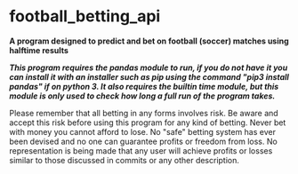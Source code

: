 # football_betting_api
**A program designed to predict and bet on football (soccer) matches using halftime results**

***This program requires the pandas module to run, if you do not have it you can install it with an installer such as pip using the command "pip3 install pandas" if on python 3. It also requires the builtin time module, but this module is only used to check how long a full run of the program takes.***

Please remember that all betting in any forms involves risk. Be aware and accept this risk before using this program for any kind of betting. Never bet with money you cannot afford to lose. No "safe" betting system has ever been devised and no one can guarantee profits or freedom from loss. No representation is being made that any user will achieve profits or losses similar to those discussed in commits or any other description.


